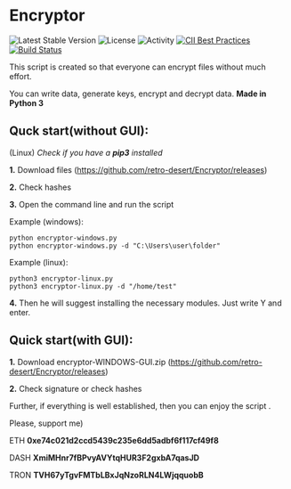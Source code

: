 # Encryptor

![Latest Stable Version](https://img.shields.io/github/v/release/retro-desert/Encryptor?color=success)
![License](https://img.shields.io/github/license/retro-desert/Encryptor?color=informational)
![Activity](https://img.shields.io/github/commit-activity/m/retro-desert/Encryptor?color=yellow)
[![CII Best 
Practices](https://bestpractices.coreinfrastructure.org/projects/3750/badge)](https://bestpractices.coreinfrastructure.org/projects/3750)
[![Build Status](https://travis-ci.org/retro-desert/Encryptor.svg?branch=master)](https://travis-ci.org/retro-desert/Encryptor)

This script is created so that everyone can encrypt files without much effort.

You can write data, generate keys, encrypt and decrypt data.
**Made in Python 3**

## Quck start(without GUI):

(Linux)
*Check if you have a **pip3** installed*

**1.** Download files (https://github.com/retro-desert/Encryptor/releases)

**2.** Check hashes

**3.** Open the command line and run the script

Example (windows):

```
python encryptor-windows.py
python encryptor-windows.py -d "C:\Users\user\folder"
```
Example (linux):
```
python3 encryptor-linux.py
python3 encryptor-linux.py -d "/home/test"
```
**4.** Then he will suggest installing the necessary modules. Just write Y and enter.

## Quick start(with GUI):

**1.** Download encryptor-WINDOWS-GUI.zip (https://github.com/retro-desert/Encryptor/releases)

**2.** Check signature or check hashes


Further, if everything is well established, then you can enjoy the script .

Please, support me)

ETH
**0xe74c021d2ccd5439c235e6dd5adbf6f117cf49f8**

DASH
**XmiMHnr7fBPvyAVYtqHUR3F2gxbA7qasJD**

TRON
**TVH67yTgvFMTbLBxJqNzoRLN4LWjqquobB**
